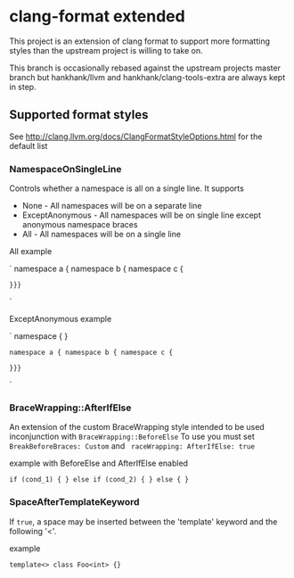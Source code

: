 # clang-format extended

This project is an extension of clang format to support more formatting styles
than the upstream project is willing to take on.

This branch is occasionally rebased against the upstream projects master branch but hankhank/llvm and hankhank/clang-tools-extra
are always kept in step.

## Supported format styles

See http://clang.llvm.org/docs/ClangFormatStyleOptions.html for the default list

### NamespaceOnSingleLine

Controls whether a namespace is all on a single line. It supports
* None - All namespaces will be on a separate line
* ExceptAnonymous - All namespaces will be on single line except anonymous namespace braces
* All - All namespaces will be on a single line

All example

`
    namespace a { namespace b { namespace c {
       
    }}}
`

ExceptAnonymous example

`
    namespace
    {
    }
    
    namespace a { namespace b { namespace c {
       
    }}}
`

### BraceWrapping::AfterIfElse

An extension of the custom BraceWrapping style intended to be used inconjunction with `BraceWrapping::BeforeElse`
To use you must set `BreakBeforeBraces: Custom` and ` raceWrapping: AfterIfElse: true`

example with BeforeElse and AfterIfElse enabled

`
     if (cond_1)
     {
     }
     else if (cond_2)
     {
     }
     else
     {
     }
`

### SpaceAfterTemplateKeyword
If `true`, a space may be inserted between the 'template' keyword and the following '<'.

example

`
     template<> class Foo<int> {}
`
